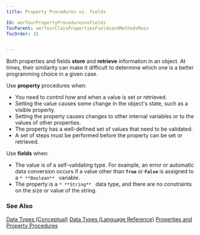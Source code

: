 ```yaml
---
title: Property Procedures vs. fields

Id: aerTourPropertyProceduresvsFields
TocParent: aerTourClassPropertiesFieldsandMethodsMain
TocOrder: 15


---
```


Both properties and fields **store** and **retrieve** information in an object. At times, their similarity can make it difficult to determine which one is a better programming choice in a given case. 

Use **property** procedures when: 

- You need to control how and when a value is set or retrieved.
- Setting the value causes some change in the object's state, such as a visible
                property.
- Setting the property causes changes to other internal variables or to the
                values of other properties.
- The property has a well-defined set of values that need to be validated.
- A set of steps must be performed before the property can be set or retrieved.
                <br />

Use **fields** when: 

- The value is of a self-validating type. For example, an error or automatic data
                conversion occurs if a value other than **```True```** 
                or **```False```** 
                is assigned to a ```* **Boolean** ```
                variable.
- The property is a ```* **String** ``` data type, and there are no constraints on the
                size or value of the string.

### See Also
[Data Types (Conceptual)](aerConDataTypes.html)
[Data Types (Language Reference)](aerLrfDataTypesMain.html)
[Properties and Property Procedures](aerTourPropertiesandPropertyProcedures.html) 
